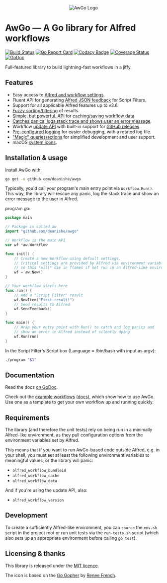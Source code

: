 
<div align="center">
    <img src="https://raw.githubusercontent.com/deanishe/awgo/master/Icon.png" alt="AwGo Logo" title="AwGo Logo">
</div>

AwGo — A Go library for Alfred workflows
========================================

[![Build Status][travis-icon]][travis-link]
[![Go Report Card][goreport-icon]][goreport-link]
[![Codacy Badge][codacy-icon]][codacy-link]
[![Coverage Status][coveralls-icon]][coveralls-link]
[![GoDoc][godoc-icon]][godoc-link]

Full-featured library to build lightning-fast workflows in a jiffy.

Features
--------

- Easy access to [Alfred and workflow settings][config].
- Fluent API for generating [Alfred JSON feedback][feedback] for Script Filters.
- Support for all applicable Alfred features up to v3.6.
- [Fuzzy sorting/filtering][fuzzy] of results.
- [Simple, but powerful, API][cache-api] for [caching/saving workflow data][cache].
- [Catches panics, logs stack trace and shows user an error message][run].
- Workflow [update API][update] with built-in support for [GitHub releases][update-github].
- [Pre-configured logging][logging] for easier debugging, with a rotated log file.
- ["Magic" queries/actions][magic] for simplified development and user support.
- macOS [system icons][icons].


Installation & usage
--------------------

Install AwGo with:

```sh
go get -u github.com/deanishe/awgo
```

Typically, you'd call your program's main entry point via `Workflow.Run()`.
This way, the library will rescue any panic, log the stack trace and show
an error message to the user in Alfred.

program.go:

```go
package main

// Package is called aw
import "github.com/deanishe/awgo"

// Workflow is the main API
var wf *aw.Workflow

func init() {
    // Create a new Workflow using default settings.
    // Critical settings are provided by Alfred via environment variables,
    // so this *will* die in flames if not run in an Alfred-like environment.
    wf = aw.New()
}

// Your workflow starts here
func run() {
    // Add a "Script Filter" result
    wf.NewItem("First result!")
    // Send results to Alfred
    wf.SendFeedback()
}

func main() {
    // Wrap your entry point with Run() to catch and log panics and
    // show an error in Alfred instead of silently dying
    wf.Run(run)
}
```

In the Script Filter's Script box (Language = /bin/bash with input as
argv):

```sh
./program "$1"
```

Documentation
-------------

Read the docs [on GoDoc][godoc].

Check out the [example workflows][examples-code] ([docs][examples-docs]), which
show how to use AwGo. Use one as a template to get your own workflow up and
running quickly.


Requirements
------------

The library (and therefore the unit tests) rely on being run in a minimally
Alfred-like environment, as they pull configuration options from the environment
variables set by Alfred.

This means that if you want to run AwGo-based code outside Alfred, e.g. in your
shell, you must set at least the following environment variables to meaningful
values, or the library will panic:

- `alfred_workflow_bundleid`
- `alfred_workflow_cache`
- `alfred_workflow_data`

And if you're using the update API, also:

- `alfred_workflow_version`


Development
-----------

To create a sufficiently Alfred-like environment, you can `source` the `env.sh`
script in the project root or run unit tests via the `run-tests.sh` script
(which also sets up an appropriate environment before calling `go test`).


Licensing & thanks
------------------

This library is released under the [MIT licence][licence].

The icon is based on the [Go Gopher][gopher] by [Renee French][renee].


[alfred]: https://www.alfredapp.com/
[licence]: ./LICENCE
[godoc]: https://godoc.org/github.com/deanishe/awgo
[gopher]: https://blog.golang.org/gopher
[renee]: http://reneefrench.blogspot.com
[config]: https://godoc.org/github.com/deanishe/awgo#Config
[feedback]: https://godoc.org/github.com/deanishe/awgo#Feedback.NewItem
[fuzzy]: https://godoc.org/github.com/deanishe/awgo/fuzzy
[cache]: https://godoc.org/github.com/deanishe/awgo#hdr-Saving_and_caching_data
[cache-api]: https://godoc.org/github.com/deanishe/awgo#Cache
[run]: https://godoc.org/github.com/deanishe/awgo#Run
[update]: https://godoc.org/github.com/deanishe/awgo/update
[update-github]: https://godoc.org/github.com/deanishe/awgo/update#GitHub
[logging]: https://godoc.org/github.com/deanishe/awgo#hdr-Logging
[magic]: https://godoc.org/github.com/deanishe/awgo#MagicAction
[icons]: https://godoc.org/github.com/deanishe/awgo#Icon
[examples-code]: https://github.com/deanishe/awgo/tree/master/_examples
[examples-docs]: https://godoc.org/github.com/deanishe/awgo/_examples
[travis-link]: https://travis-ci.org/deanishe/awgo
[travis-icon]: https://travis-ci.org/deanishe/awgo.svg?branch=master
[goreport-link]: https://goreportcard.com/report/github.com/deanishe/awgo
[goreport-icon]: https://goreportcard.com/badge/github.com/deanishe/awgo
[codacy-icon]: https://api.codacy.com/project/badge/Grade/e785f7b0e830468da6fa2856d62e59ab
[codacy-link]: https://www.codacy.com/app/deanishe/awgo?utm_source=github.com&amp;utm_medium=referral&amp;utm_content=deanishe/awgo&amp;utm_campaign=Badge_Grade
[coveralls-icon]: https://coveralls.io/repos/github/deanishe/awgo/badge.svg?branch=master
[coveralls-link]: https://coveralls.io/github/deanishe/awgo?branch=master
[godoc-icon]: https://godoc.org/github.com/deanishe/awgo?status.svg
[godoc-link]: https://godoc.org/github.com/deanishe/awgo
